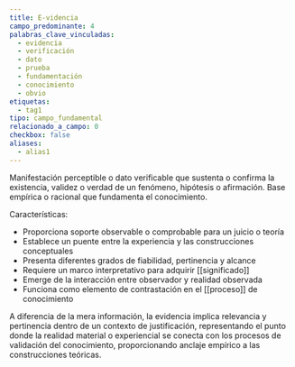 ```yaml
---
title: E-videncia
campo_predominante: 4
palabras_clave_vinculadas:
  - evidencia
  - verificación
  - dato
  - prueba
  - fundamentación
  - conocimiento
  - obvio
etiquetas:
  - tag1
tipo: campo_fundamental
relacionado_a_campo: 0
checkbox: false
aliases:
  - alias1
---
```

Manifestación perceptible o dato verificable que sustenta o confirma la existencia, validez o verdad de un fenómeno, hipótesis o afirmación. Base empírica o racional que fundamenta el conocimiento.

Características:
- Proporciona soporte observable o comprobable para un juicio o teoría
- Establece un puente entre la experiencia y las construcciones conceptuales
- Presenta diferentes grados de fiabilidad, pertinencia y alcance
- Requiere un marco interpretativo para adquirir [[significado]]
- Emerge de la interacción entre observador y realidad observada
- Funciona como elemento de contrastación en el [[proceso]] de conocimiento

A diferencia de la mera información, la evidencia implica relevancia y pertinencia dentro de un contexto de justificación, representando el punto donde la realidad material o experiencial se conecta con los procesos de validación del conocimiento, proporcionando anclaje empírico a las construcciones teóricas.